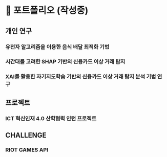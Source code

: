 # 💾 포트폴리오 (작성중)

## 개인 연구
### 유전자 알고리즘을 이용한 음식 배달 최적화 기법
### 시간대를 고려한 SHAP 기반의 신용카드 이상 거래 탐지
### XAI를 활용한 자기지도학습 기반의 신용카드 이상 거래 탐지 분석 기법 연구

## 프로젝트
### ICT 혁신인재 4.0 산학협력 인턴 프로젝트

## CHALLENGE
### RIOT GAMES API
